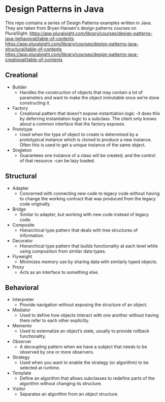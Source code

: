 # Design Patterns in Java

This repo contains a series of Design Patterns examples written in Java. They are taken from Bryan Hansen's design patterns courses on PluralSight:
https://app.pluralsight.com/library/courses/design-patterns-java-behavioral/table-of-contents
https://app.pluralsight.com/library/courses/design-patterns-java-structural/table-of-contents
https://app.pluralsight.com/library/courses/design-patterns-java-creational/table-of-contents

## Creational

* Builder
    * Handles the construction of objects that may contain a lot of parameters and want to make the object immutable once we’re done constructing it.
* Factory
    * Creational pattern that doesn’t expose instantiation logic -it does this by deferring instantiation logic to a subclass. The client only knows about a common interface that the factory exposes.
* Prototype
    * Used when the type of object to create is determined by a prototypical instance which is cloned to produce a new instance. Often this is used to get a unique instance of the same object.
* Singleton
    * Guarantees one instance of a class will be created; and the control of that resource -can be lazy loaded.

## Structural

* Adapter
    * Concerned with connecting new code to legacy code without having to change the working contract that was produced from the legacy code originally.
* Bridge
    * Similar to adapter, but working with new code instead of legacy code.
* Composite
    * Hierarchical type pattern that deals with tree structures of information.
* Decorator
    * Hierarchical type pattern that builds functionality at each level while using composition from similar data types.
* Flyweight
    * Minimizes memory use by sharing data with similarly typed objects.
* Proxy
    * Acts as an interface to something else.

## Behavioral

* Interpreter
    * Provide navigation without exposing the structure of an object.
* Mediator
    * Used to define how objects interact with one another without having them refer to each other explicitly.
* Memento
    * Used to externalize an object’s state, usually to provide rollback functionality.
* Observer
    * A decoupling pattern when we have a subject that needs to be observed by one or more observers.
* Strategy
    * Used when you want to enable the strategy (or algorithm) to be selected at runtime.
* Template
    * Define an algorithm that allows subclasses to redefine parts of the algorithm without changing its structure.
* Visitor
    * Separates an algorithm from an object structure.
